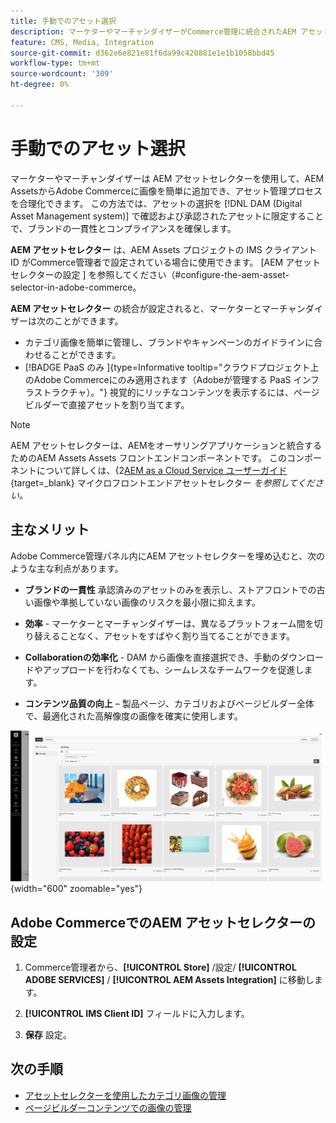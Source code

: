 ```yaml
---
title: 手動でのアセット選択
description: マーケターやマーチャンダイザーがCommerce管理に統合されたAEM アセットセレクターを使用して、AEM AssetsからAdobe Commerceに画像を簡単に追加し、アセット管理を効率化する方法を説明します。
feature: CMS, Media, Integration
source-git-commit: d362e6e821e81f6da99c420881e1e1b1058bbd45
workflow-type: tm+mt
source-wordcount: '309'
ht-degree: 0%

---
```


# 手動でのアセット選択

マーケターやマーチャンダイザーは **&#x200B;**&#x200B;AEM アセットセレクターを使用して、AEM AssetsからAdobe Commerceに画像を簡単に追加でき、アセット管理プロセスを合理化できます。 この方法では、アセットの選択を [!DNL DAM (Digital Asset Management system)] で確認および承認されたアセットに限定することで、ブランドの一貫性とコンプライアンスを確保します。

**AEM アセットセレクター** は、AEM Assets プロジェクトの IMS クライアント ID がCommerce管理者で設定されている場合に使用できます。 [AEM アセットセレクターの設定 ] を参照してください（#configure-the-aem-asset-selector-in-adobe-commerce。

**AEM アセットセレクター** の統合が設定されると、マーケターとマーチャンダイザーは次のことができます。

* カテゴリ画像を簡単に管理し、ブランドやキャンペーンのガイドラインに合わせることができます。
* [!BADGE PaaS のみ &#x200B;]{type=Informative tooltip="クラウドプロジェクト上のAdobe Commerceにのみ適用されます（Adobeが管理する PaaS インフラストラクチャ）。"} 視覚的にリッチなコンテンツを表示するには、ページビルダーで直接アセットを割り当てます。

>[!NOTE]
>
> AEM アセットセレクターは、AEMをオーサリングアプリケーションと統合するためのAEM Assets Assets フロントエンドコンポーネントです。 このコンポーネントについて詳しくは、&lbrace;2[AEM as a Cloud Service ユーザーガイド ](https://experienceleague.adobe.com/en/docs/experience-manager-cloud-service/content/assets/manage/asset-selector/overview-asset-selector){target=_blank} マイクロフロントエンドアセットセレクター *を参照してください。*

## 主なメリット

Adobe Commerce管理パネル内にAEM アセットセレクターを埋め込むと、次のような主な利点があります。

* **ブランドの一貫性** 承認済みのアセットのみを表示し、ストアフロントでの古い画像や準拠していない画像のリスクを最小限に抑えます。

* **効率** - マーケターとマーチャンダイザーは、異なるプラットフォーム間を切り替えることなく、アセットをすばやく割り当てることができます。

* **Collaborationの効率化** - DAM から画像を直接選択でき、手動のダウンロードやアップロードを行わなくても、シームレスなチームワークを促進します。

* **コンテンツ品質の向上** – 製品ページ、カテゴリおよびページビルダー全体で、最適化された高解像度の画像を確実に使用します。

![ アセットセレクター ](../assets/asset-selector.png){width="600" zoomable="yes"}

## Adobe CommerceでのAEM アセットセレクターの設定

1. Commerce管理者から、**[!UICONTROL Store]** /設定/ **[!UICONTROL ADOBE SERVICES]** / **[!UICONTROL AEM Assets Integration]** に移動します。

1. **[!UICONTROL IMS Client ID]** フィールドに入力します。

1. **保存** 設定。

## 次の手順

* [アセットセレクターを使用したカテゴリ画像の管理](../manage-assets.md#category-images)
* [ページビルダーコンテンツでの画像の管理](../manage-assets.md#using-aem-asset-selector-in-page-builder)
